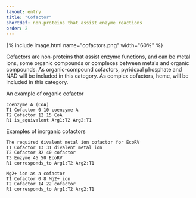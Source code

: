 ```yaml
---
layout: entry
title: "Cofactor"
shortdef: non-proteins that assist enzyme reactions
order: 2
---
```


{% include image.html name="cofactors.png" width="60%" %}

Cofactors are non-proteins that assist enzyme functions, and can be
metal ions, some organic compounds or complexes between metals and
organic compounds.  As organic-compound cofactors, pyridoxal phosphate
and NAD will be included in this category. As complex cofactors,
heme, will be included in this category.

An example of organic cofactor
~~~ ann
coenzyme A (CoA)
T1 Cofactor 0 10 coenzyme A
T2 Cofactor 12 15 CoA
R1 is_equivalent Arg1:T2 Arg2:T1
~~~


Examples of inorganic cofactors
~~~ ann
The required divalent metal ion cofactor for EcoRV
T1 Cofactor 13 31 divalent metal ion
T2 Cofactor 32 40 cofactor
T3 Enzyme 45 50 EcoRV
R1 corresponds_to Arg1:T2 Arg2:T1
~~~

~~~ ann
Mg2+ ion as a cofactor
T1 Cofactor 0 8 Mg2+ ion
T2 Cofactor 14 22 cofactor
R1 corresponds_to Arg1:T2 Arg2:T1
~~~

<!-- details -->
